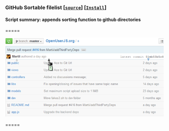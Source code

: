 ### **GitHub Sortable filelist** **[[`source`]](../src/GitHub_Sortable_Filelist.user.js)** **[[`Install`]](/../../raw/master/src/GitHub_Sortable_Filelist.user.js  "You must have GreaseMonkey installed")**

#### **Script summary:** appends sorting function to github directories

=====

[![screenshot](../res/gitoujs.png "filelist sorted by date")](/../../raw/master/res/gitgfo.png)

=====


